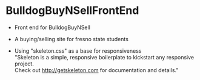 # BulldogBuyNSellFrontEnd<br>

- Front end for BulldogBuyNSell<br>
- A buying/selling site for fresno state students<br>

- Using "skeleton.css" as a base for responsiveness<br>
"Skeleton is a simple, responsive boilerplate to kickstart any responsive project.<br>
Check out http://getskeleton.com for documentation and details."
